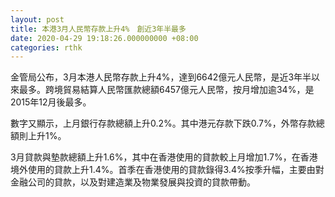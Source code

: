 ```yaml
---
layout: post
title: 本港3月人民幣存款上升4%　創近3年半最多
date: 2020-04-29 19:18:26.000000000 +08:00
categories: rthk
---
```


金管局公布，3月本港人民幣存款上升4%，達到6642億元人民幣，是近3年半以來最多。跨境貿易結算人民幣匯款總額6457億元人民幣，按月增加逾34%，是2015年12月後最多。

數字又顯示，上月銀行存款總額上升0.2%。其中港元存款下跌0.7%，外幣存款總額則上升1%。

3月貸款與墊款總額上升1.6%，其中在香港使用的貸款較上月增加1.7%，在香港境外使用的貸款上升1.4%。首季在香港使用的貸款錄得3.4%按季升幅，主要由對金融公司的貸款，以及對建造業及物業發展與投資的貸款帶動。

